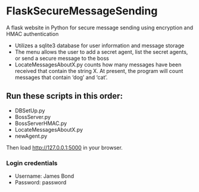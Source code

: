 # FlaskSecureMessageSending

A flask website in Python for secure message sending using encryption and HMAC authentication
* Utilizes a sqlite3 database for user information and message storage
* The menu allows the user to add a secret agent, list the secret agents, or send a secure message to the boss
* LocateMessagesAboutX.py counts how many messages have been received that contain the string X. At present, the program will count messages that contain ‘dog’ and ‘cat’.

## Run these scripts in this order:
* DBSetUp.py
* BossServer.py
* BossServerHMAC.py
* LocateMessagesAboutX.py
* newAgent.py

Then load http://127.0.0.1:5000 in your browser.

### Login credentials
* Username: James Bond
* Password: password
